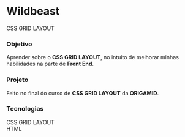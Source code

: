 # Wildbeast
CSS GRID LAYOUT

### Objetivo
Aprender sobre o **CSS GRID LAYOUT**, no intuito de melhorar minhas habilidades na parte de **Front End**.

### Projeto
Feito no final do curso de **CSS GRID LAYOUT** da **ORIGAMID**.

### Tecnologias
CSS GRID LAYOUT <br>
HTML
